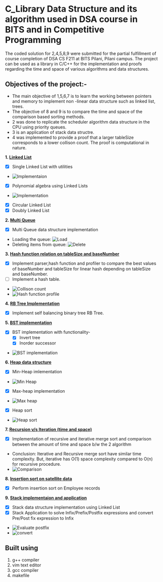 # C_Library Data Structure and its algorithm used in DSA course in BITS and in Competitive Programming

The coded solution for 2,4,5,8,9 were submitted for the partial fulfillment of course completion of DSA CS F211 at BITS Pilani, Pilani campus. The project can be used as a library in C/C++ for the implementation and proofs regarding the time and space of various algorithms and data structures. 

## Objectives of the project:-

* The main objective of 1,5,6,7 is to learn the working between pointers and memory to implement non -linear data structure such as linked list, trees.
* The objective of 8 and 9 is to compare the time and space of the comparison based sorting methods.
* 2 was done to replicate the scheduler algorithm data structure in the CPU using priority queues.
* 3 is an application of stack data structre.
* 4 was implemented to provide a proof that a larger tableSize corresponds to a lower collison count. The proof is computational in nature.

**1. [Linked List](Linked%20List)**
  * [X] Single Linked List with utilities
  * ![Implementaion](Media/SLL_s.png)
  * [X] Polynomial algebra using Linked Lists
  * ![Implementation](Media/PLL_s.png)
  * [X] Circular Linked List
  * [X] Doubly Linked List

**2. [Multi Queue](Multi%20Queue)**
  * [X] Multi Queue data structure implementation
  * Loading the queue: ![Load](Media/MQ_s.png)
  * Deleting items from queue: ![Delete](Media/MQ_s1.png)
  
**3. [Hash function relation on tableSize and baseNumber](Best%20Hash%20Function)**
 * [X] Implement parser,hash function and profiler to compare the best values of baseNumber and tableSize for linear hash depending on tableSize and baseNumber.
 * [ ] Implement a hash table.
 * ![Collison count](Media/BHF_s.png)
 * ![Hash function profile](Media/BHF_s1.png)
 
**4. [RB Tree Implementation](RB%20Tree%20implementation)**
  * [X] Implement self balancing binary tree RB Tree.
 
**5. [BST implementation](BST%20implementation)**
  * [X] BST implementation with functionality-
    * [X] Invert tree
    * [X] Inorder successor
  * ![BST implementation](Media/BST_s1.png)
  
**6. [Heap data structure](Heap%20data%20structure)**
  * [X] Min-Heap imlementation
  * ![Min Heap](Media/H_s1.png)
  * [X] Max-heap implementation
  * ![Max heap](Media/H_s.png)
  * [X] Heap sort
  * ![Heap sort](Media/H_s2.png)
  
**7. [Recursion v/s Iteration (time and space)](Rec%20vs%20Iter%20Merge%20Sort%20(Time%20&%20Space))**
  * [X] Implementation of recursive and iterative merge sort and comparison between the amount of time and space b/w the 2 algorithm
  * Conclusion: Iterative and Recursive merge sort have similar time complexity. But, iterative has O(1) space complexity compared to O(n) for recursive procedure.
  * ![Comparison](Media/IR_s.png)

**8. [Insertion sort on satellite data](Insertion%20sort%20satellite%20data)**
  * [X] Perform insertion sort on Employee records
  
**9. [Stack implementaion and application](Stack+Application)**
  * [X] Stack data structure implementation using Linked List
  * [X] Stack Application to solve Infix/Prefix/Postfix expressions and convert Pre/Post fix expression to Infix
  * ![Evaluate postfix](Media/SA_s.png)
  * ![convert](Media/SA_s1.png)
  
## Built using
1. g++ compiler
2. vim text editor
3. gcc compiler
4. makefile
